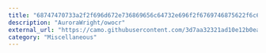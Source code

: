 ```yaml
---
title: "68747470733a2f2f696d672e736869656c64732e696f2f6769746875622f6c6963656e73652f4175726f72615772696768742f6f776f6372"
description: "AuroraWright/owocr"
external_url: "https://camo.githubusercontent.com/3d7aa32321ad10e12b0ea5a1af6ead24187462d7ea7e26a65300b9d6450a913a/68747470733a2f2f696d672e736869656c64732e696f2f6769746875622f6c6963656e73652f4175726f72615772696768742f6f776f6372"
category: "Miscellaneous"
---
```

